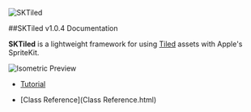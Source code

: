 ![SKTiled](https://raw.githubusercontent.com/mfessenden/SKTiled/master/docs/Images/header.png)


##SKTiled v1.0.4 Documentation


**SKTiled** is a lightweight framework for using [Tiled](http://www.mapeditor.org) assets with Apple's SpriteKit.


![Isometric Preview](https://raw.githubusercontent.com/mfessenden/SKTiled/master/docs/Images/iso-start.png)


- [Tutorial](Tutorial.html)

- [Class Reference](Class Reference.html)